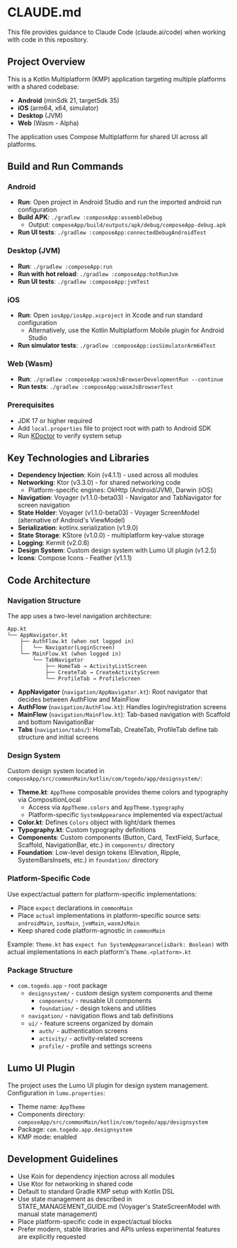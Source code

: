 # CLAUDE.md

This file provides guidance to Claude Code (claude.ai/code) when working with code in this repository.

## Project Overview

This is a Kotlin Multiplatform (KMP) application targeting multiple platforms with a shared codebase:
- **Android** (minSdk 21, targetSdk 35)
- **iOS** (arm64, x64, simulator)
- **Desktop** (JVM)
- **Web** (Wasm - Alpha)

The application uses Compose Multiplatform for shared UI across all platforms.

## Build and Run Commands

### Android
- **Run**: Open project in Android Studio and run the imported android run configuration
- **Build APK**: `./gradlew :composeApp:assembleDebug`
  - Output: `composeApp/build/outputs/apk/debug/composeApp-debug.apk`
- **Run UI tests**: `./gradlew :composeApp:connectedDebugAndroidTest`

### Desktop (JVM)
- **Run**: `./gradlew :composeApp:run`
- **Run with hot reload**: `./gradlew :composeApp:hotRunJvm`
- **Run UI tests**: `./gradlew :composeApp:jvmTest`

### iOS
- **Run**: Open `iosApp/iosApp.xcproject` in Xcode and run standard configuration
  - Alternatively, use the Kotlin Multiplatform Mobile plugin for Android Studio
- **Run simulator tests**: `./gradlew :composeApp:iosSimulatorArm64Test`

### Web (Wasm)
- **Run**: `./gradlew :composeApp:wasmJsBrowserDevelopmentRun --continue`
- **Run tests**: `./gradlew :composeApp:wasmJsBrowserTest`

### Prerequisites
- JDK 17 or higher required
- Add `local.properties` file to project root with path to Android SDK
- Run [KDoctor](https://github.com/Kotlin/kdoctor) to verify system setup

## Key Technologies and Libraries

- **Dependency Injection**: Koin (v4.1.1) - used across all modules
- **Networking**: Ktor (v3.3.0) - for shared networking code
  - Platform-specific engines: OkHttp (Android/JVM), Darwin (iOS)
- **Navigation**: Voyager (v1.1.0-beta03) - Navigator and TabNavigator for screen navigation
- **State Holder**: Voyager (v1.1.0-beta03) - Voyager ScreenModel (alternative of Android's ViewModel)
- **Serialization**: kotlinx.serialization (v1.9.0)
- **State Storage**: KStore (v1.0.0) - multiplatform key-value storage
- **Logging**: Kermit (v2.0.8)
- **Design System**: Custom design system with Lumo UI plugin (v1.2.5)
- **Icons**: Compose Icons - Feather (v1.1.1)

## Code Architecture

### Navigation Structure

The app uses a two-level navigation architecture:

```
App.kt
└── AppNavigator.kt
    ├── AuthFlow.kt (when not logged in)
    │   └── Navigator(LoginScreen)
    └── MainFlow.kt (when logged in)
        └── TabNavigator
            ├── HomeTab → ActivityListScreen
            ├── CreateTab → CreateActivityScreen
            └── ProfileTab → ProfileScreen
```

- **AppNavigator** (`navigation/AppNavigator.kt`): Root navigator that decides between AuthFlow and MainFlow
- **AuthFlow** (`navigation/AuthFlow.kt`): Handles login/registration screens
- **MainFlow** (`navigation/MainFlow.kt`): Tab-based navigation with Scaffold and bottom NavigationBar
- **Tabs** (`navigation/tabs/`): HomeTab, CreateTab, ProfileTab define tab structure and initial screens

### Design System

Custom design system located in `composeApp/src/commonMain/kotlin/com/togedo/app/designsystem/`:

- **Theme.kt**: `AppTheme` composable provides theme colors and typography via CompositionLocal
  - Access via `AppTheme.colors` and `AppTheme.typography`
  - Platform-specific `SystemAppearance` implemented via expect/actual
- **Color.kt**: Defines `Colors` object with light/dark themes
- **Typography.kt**: Custom typography definitions
- **Components**: Custom components (Button, Card, TextField, Surface, Scaffold, NavigationBar, etc.) in `components/` directory
- **Foundation**: Low-level design tokens (Elevation, Ripple, SystemBarsInsets, etc.) in `foundation/` directory

### Platform-Specific Code

Use expect/actual pattern for platform-specific implementations:
- Place `expect` declarations in `commonMain`
- Place `actual` implementations in platform-specific source sets: `androidMain`, `iosMain`, `jvmMain`, `wasmJsMain`
- Keep shared code platform-agnostic in `commonMain`

Example: `Theme.kt` has `expect fun SystemAppearance(isDark: Boolean)` with actual implementations in each platform's `Theme.<platform>.kt`

### Package Structure

- `com.togedo.app` - root package
  - `designsystem/` - custom design system components and theme
    - `components/` - reusable UI components
    - `foundation/` - design tokens and utilities
  - `navigation/` - navigation flows and tab definitions
  - `ui/` - feature screens organized by domain
    - `auth/` - authentication screens
    - `activity/` - activity-related screens
    - `profile/` - profile and settings screens

## Lumo UI Plugin

The project uses the Lumo UI plugin for design system management. Configuration in `lumo.properties`:
- Theme name: `AppTheme`
- Components directory: `composeApp/src/commonMain/kotlin/com/togedo/app/designsystem`
- Package: `com.togedo.app.designsystem`
- KMP mode: enabled

## Development Guidelines

- Use Koin for dependency injection across all modules
- Use Ktor for networking in shared code
- Default to standard Gradle KMP setup with Kotlin DSL
- Use state management as described in STATE_MANAGEMENT_GUIDE.md (Voyager's StateScreenModel with manual state management)
- Place platform-specific code in expect/actual blocks
- Prefer modern, stable libraries and APIs unless experimental features are explicitly requested
